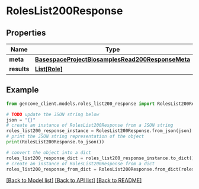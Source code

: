 # RolesList200Response


## Properties

Name | Type | Description | Notes
------------ | ------------- | ------------- | -------------
**meta** | [**BasespaceProjectBiosamplesRead200ResponseMeta**](BasespaceProjectBiosamplesRead200ResponseMeta.md) |  | [optional]
**results** | [**List[Role]**](Role.md) |  |

## Example

```python
from gencove_client.models.roles_list200_response import RolesList200Response

# TODO update the JSON string below
json = "{}"
# create an instance of RolesList200Response from a JSON string
roles_list200_response_instance = RolesList200Response.from_json(json)
# print the JSON string representation of the object
print(RolesList200Response.to_json())

# convert the object into a dict
roles_list200_response_dict = roles_list200_response_instance.to_dict()
# create an instance of RolesList200Response from a dict
roles_list200_response_from_dict = RolesList200Response.from_dict(roles_list200_response_dict)
```
[[Back to Model list]](../README.md#documentation-for-models) [[Back to API list]](../README.md#documentation-for-api-endpoints) [[Back to README]](../README.md)
